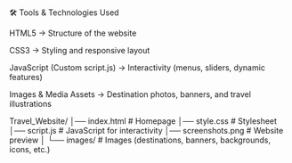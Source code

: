 🛠 Tools & Technologies Used

HTML5 → Structure of the website

CSS3 → Styling and responsive layout

JavaScript (Custom script.js) → Interactivity (menus, sliders, dynamic features)

Images & Media Assets → Destination photos, banners, and travel illustrations


Travel_Website/
│── index.html        # Homepage
│── style.css         # Stylesheet
│── script.js         # JavaScript for interactivity
│── screenshots.png   # Website preview
│
└── images/           # Images (destinations, banners, backgrounds, icons, etc.)
